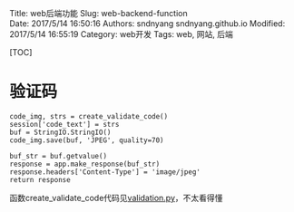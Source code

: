 Title: web后端功能
Slug: web-backend-function    
Date: 2017/5/14 16:50:16
Authors: sndnyang sndnyang.github.io
Modified: 2017/5/14 16:55:19
Category: web开发
Tags: web, 网站, 后端    

[TOC]

# 验证码

    code_img, strs = create_validate_code()
    session['code_text'] = strs
    buf = StringIO.StringIO()
    code_img.save(buf, 'JPEG', quality=70)

    buf_str = buf.getvalue()
    response = app.make_response(buf_str)
    response.headers['Content-Type'] = 'image/jpeg'
    return response

函数create_validate_code代码见[validation.py](https://github.com/sndnyang/zhimind/blob/master/wsgi/mindmap/validation.py)，不太看得懂


